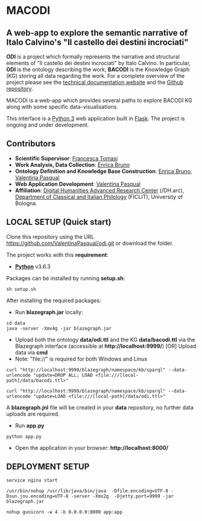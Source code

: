 # MACODI 
## A web-app to explore the semantic narrative of Italo Calvino's "Il castello dei destini incrociati" 

**ODI** is a project which formally represents the narrative and structural elements of "Il castello dei destini incrociati" by Italo Calvino. In particular, **ODI** is the ontology describing the work, **BACODI** is the Knowledge Graph (KG) storing all data regarding the work. For a complete overview of the project please see the [technical documentation website](https://odi-documentation.github.io/materials/) and the [Github repository](https://github.com/odi-documentation/materials/).

MACODI is a web-app which provides several paths to explore BACODI KG along with some specific data-visualisations. 

This interface is a [Python 3](https://www.python.org/downloads/) web application built in [Flask](https://flask.palletsprojects.com/en/2.3.x/). 
The project is ongoing and under development.
 
##  Contributors
- **Scientific Supervisor**: [Francesca Tomasi](https://www.unibo.it/sitoweb/francesca.tomasi)
- **Work Analysis, Data Collection**: [Enrica Bruno](https://www.unibo.it/sitoweb/enrica.bruno2)
- **Ontology Definition and Knowledge Base Construction**: [Enrica Bruno](https://www.unibo.it/sitoweb/enrica.bruno2), [Valentina Pasqual](https://www.unibo.it/sitoweb/valentina.pasqual2)
- **Web Application Development**: [Valentina Pasqual](https://www.unibo.it/sitoweb/valentina.pasqual2)
- **Affiliation**: [Digital Humanities Advanced Research Center](https://centri.unibo.it/dharc/en) (/DH.arc), [Department of Classical and Italian Philology](https://ficlit.unibo.it/it) (FICLIT), University of Bologna.
      
## LOCAL SETUP (Quick start)

Clone this repository using the URL https://github.com/ValentinaPasqual/odi.git
or download the folder.

The project works with this **requirement**:

- [**Python**](https://www.python.org/downloads/) v3.6.3

Packages can be installed by running **setup.sh**:
```
sh setup.sh
```

After installing the required packages:

- Run **blazegraph.jar** locally:
```
cd data
java -server -Xmx4g -jar blazegraph.jar
```
- Upload both the ontology **data/odi.ttl** and the KG **data/bacodi.ttl** via the Blazegraph interface (accessible at **http://localhost:9999/**) [OR] Upload data via **cmd**
- Note: "file://" is required for both Windows and Linux

```
curl "http://localhost:9999/blazegraph/namespace/kb/sparql" --data-urlencode "update=DROP ALL; LOAD <file:///[local-path]/data/bacodi.ttl>"  

curl "http://localhost:9999/blazegraph/namespace/kb/sparql" --data-urlencode "update=LOAD <file:///[local-path]/data/odi.ttl>" 
```
A **blazegraph.jnl** file will be created in your **data** repository, no further data uploads are required. 

- Run **app.py**
```
python app.py
```
- Open the application in your browser: **http://localhost:8000/**

## DEPLOYMENT SETUP
```
service nginx start

/usr/bin/nohup /usr/lib/java/bin/java  -Dfile.encoding=UTF-8 -Dsun.jnu.encoding=UTF-8 -server -Xmx2g  -Djetty.port=9999 -jar blazegraph.jar

nohup gunicorn -w 4 -b 0.0.0.0:8080 app:app
```
